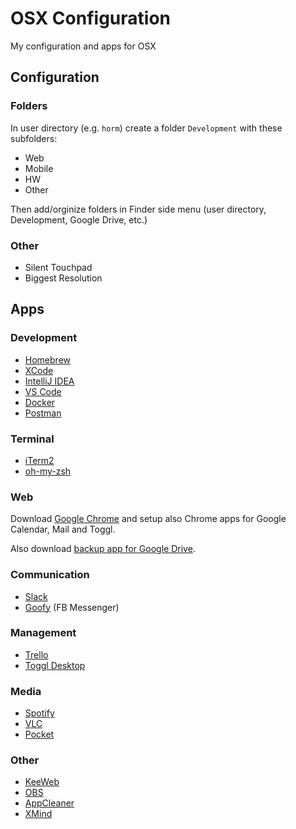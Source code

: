 # OSX Configuration
My configuration and apps for OSX

## Configuration

### Folders

In user directory (e.g. `horm`) create a folder `Development` with these subfolders: 

- Web
- Mobile
- HW
- Other

Then add/orginize folders in Finder side menu (user directory, Development, Google Drive, etc.)

### Other

- Silent Touchpad
- Biggest Resolution

## Apps

### Development

- [Homebrew](https://brew.sh/)
- [XCode](https://apps.apple.com/us/app/xcode/id497799835?mt=12)
- [IntelliJ IDEA](https://www.jetbrains.com/idea/)
- [VS Code](https://code.visualstudio.com/)
- [Docker](https://hub.docker.com/editions/community/docker-ce-desktop-mac)
- [Postman](https://www.getpostman.com/downloads/)

### Terminal

- [iTerm2](https://www.iterm2.com)
- [oh-my-zsh](https://github.com/robbyrussell/oh-my-zsh)

### Web

Download [Google Chrome](https://www.google.com/intl/cs/chrome/) and setup also Chrome apps for Google Calendar, Mail and Toggl. 

Also download [backup app for Google Drive](https://www.google.com/intl/cs_ALL/drive/download/). 

### Communication

- [Slack](https://apps.apple.com/app/slack/id803453959?ls=1&mt=12)
- [Goofy](https://www.goofyapp.com/) (FB Messenger)

### Management

- [Trello](https://apps.apple.com/cz/app/trello/id1278508951?l=cs&mt=12)
- [Toggl Desktop](https://apps.apple.com/cz/app/toggl-desktop/id957734279?l=cs&mt=12)

### Media

- [Spotify](https://www.spotify.com/cz/download/mac/)
- [VLC](http://www.videolan.org/vlc/)
- [Pocket](https://apps.apple.com/cz/app/pocket/id568494494?l=cs&mt=12)

### Other

- [KeeWeb](https://keeweb.info/)
- [OBS](https://obsproject.com/)
- [AppCleaner](https://freemacsoft.net/appcleaner/)
- [XMind](https://www.xmind.net/)


